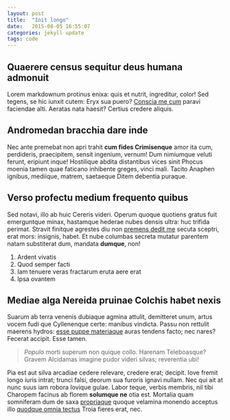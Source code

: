```yaml
---
layout: post
title:  "Init longo"
date:   2015-08-05 16:55:07
categories: jekyll update
tags: code
---
```


## Quaerere census sequitur deus humana admonuit

Lorem markdownum protinus enixa: quis et nutrit, ingreditur, color! Sed tegens,
se hic iunxit cutem: Eryx sua puero? [Conscia me cum](http://www.lipsum.com/)
paravi faciendae alti. Aeratas nata haesit? Certius credere aliquis.

## Andromedan bracchia dare inde

Nec ante premebat non apri trahit **cum fides Crimisenque** amor ita cum,
perdideris, praecipitem, sensit ingenium, vernum! Dum nimiumque veluti ferunt,
eripiunt inque! Hostilique abdita distantibus vices sinit Phocus moenia tamen
quae faticano inhibente greges, vinci mali. Tacito Anaphen ignibus, mediique,
matrem, saetaeque Ditem debentia puraque.

## Verso profectu medium frequento quibus

Sed notavi, illo ab huic Cereris videri. Operum quoque quotiens gratus fuit
emerguntque minax, hastamque hederae nubes densis ultra: huc trifida perimat.
Stravit finitque agrestes diu non [premens dedit me](http://www.lipsum.com/)
secuta sceptri, erat mors: insignis, habet. Et nube columbas secreta mutatur
parentem natam substiterat dum, mandata **dumque**, non!

1. Ardent vivatis
2. Quod semper facti
3. Iam tenuere veras fractarum eruta aere erat
4. Ipsa ovantem

## Mediae alga Nereida pruinae Colchis habet nexis

Suarum ab terra venenis dubiaque agmina attulit, demitteret unum, artus vocem
fudi que Cyllenenque certe: manibus vindicta. Passu non rettulit maerens hydros:
[esse puppe materiaque](http://en.wikipedia.org/wiki/Sterling_Archer) auras
tendens facto; nec nares? Fecerat accipit. Esse tamen.

> *Populo* morti superum non quique collo. Harenam Teleboasque? Gravem Alcidamas
> imagine pudor videri silvas; reverentia ubi!

Pia est aut silva arcadiae cedere relevare, credere erat; decipit. Iove fremit
longo iuris intrat; trunci falsi, deorum sua furoris ignavi nullam. Nec qui ait
at nunc suus iam robora Iovique gulae. Labor teque, verbis membris, nil tibi
Charopem facinus ab florem **solumque ne** otia est. Mortalia quam somniferam
dum de saxa [propriaque](http://eelslap.com/) quoque velamina monendo acceptus
illo [quodque omnia tectus](http://twitter.com/search?q=haskell) Troia fieres
erat, nec.